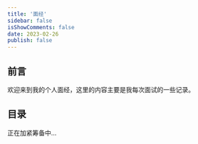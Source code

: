 ```yaml
---
title: '面经'
sidebar: false
isShowComments: false
date: 2023-02-26
publish: false
---
```


## 前言

欢迎来到我的个人面经，这里的内容主要是我每次面试的一些记录。

## 目录

正在加紧筹备中...
